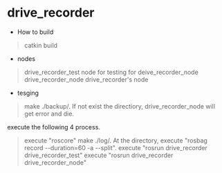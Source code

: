 # drive_recorder

- How to build
>catkin build

- nodes
>drive_recorder_test
  node for testing for deive_recorder_node
>drive_recorder_node
  drive_recorder's node

- tesging
>make ./backup/. If not exist the directiory, drive_recorder_node will get error and die.

execute the following 4 process.
>execute "roscore"
>make ./log/. 
 At the directory, execute "rosbag record --duration=60  -a --split".
>execute "rosrun drive_recorder drive_recorder_test"
>execute "rosrun drive_recorder drive_recorder_node"

